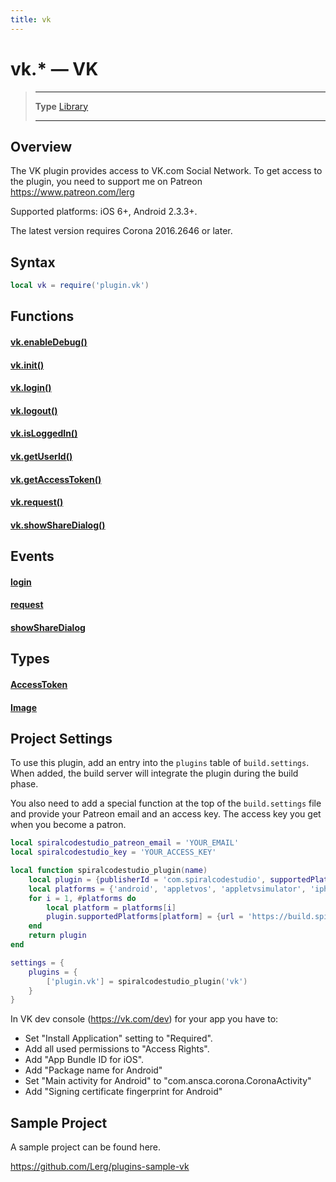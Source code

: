 ```yaml
---
title: vk
---
```

# vk.* &mdash; VK

> --------------------- ------------------------------------------------------------------------------------------
> __Type__              [Library](https://docs.coronalabs.com/api/type/library.html)
> --------------------- ------------------------------------------------------------------------------------------


## Overview

The VK plugin provides access to VK.com Social Network.
To get access to the plugin, you need to support me on Patreon https://www.patreon.com/lerg

Supported platforms: iOS 6+, Android 2.3.3+.

The latest version requires Corona 2016.2646 or later.

## Syntax
```lua
local vk = require('plugin.vk')  
```
## Functions

#### [vk.enableDebug()](/plugin/vk/enableDebug)

#### [vk.init()](/plugin/vk/init)

#### [vk.login()](/plugin/vk/login)

#### [vk.logout()](/plugin/vk/logout)

#### [vk.isLoggedIn()](/plugin/vk/isLoggedIn)

#### [vk.getUserId()](/plugin/vk/getUserId)

#### [vk.getAccessToken()](/plugin/vk/getAccessToken)

#### [vk.request()](/plugin/vk/request)

#### [vk.showShareDialog()](/plugin/vk/showShareDialog)

## Events

#### [login](/plugin/vk/event/login/)

#### [request](/plugin/vk/event/request/)

#### [showShareDialog](/plugin/vk/event/showShareDialog/)

## Types

#### [AccessToken](/plugin/vk/type/AccessToken/)

#### [Image](/plugin/vk/type/Image/)

## Project Settings

To use this plugin, add an entry into the `plugins` table of `build.settings`. When added, the build server will integrate the plugin during the build phase.

You also need to add a special function at the top of the `build.settings` file and provide your Patreon email and an access key. The access key you get when you become a patron.

```lua
local spiralcodestudio_patreon_email = 'YOUR_EMAIL'
local spiralcodestudio_key = 'YOUR_ACCESS_KEY'

local function spiralcodestudio_plugin(name)
	local plugin = {publisherId = 'com.spiralcodestudio', supportedPlatforms = {}}
	local platforms = {'android', 'appletvos', 'appletvsimulator', 'iphone', 'iphone-sim', 'mac-sim', 'win32-sim'}
	for i = 1, #platforms do
		local platform = platforms[i]
		plugin.supportedPlatforms[platform] = {url = 'https://build.spiralcodestudio.com/' .. spiralcodestudio_patreon_email .. '/' .. spiralcodestudio_key .. '/solar2d/' .. name .. '_' .. platform .. '.tgz'}
	end
	return plugin
end

settings = {
	plugins = {
		['plugin.vk'] = spiralcodestudio_plugin('vk')
	}
}
```

In VK dev console (https://vk.com/dev) for your app you have to:
- Set "Install Application" setting to "Required".
- Add all used permissions to "Access Rights".
- Add "App Bundle ID for iOS".
- Add "Package name for Android"
- Set "Main activity for Android" to "com.ansca.corona.CoronaActivity"
- Add "Signing certificate fingerprint for Android"

## Sample Project

A sample project can be found here.

https://github.com/Lerg/plugins-sample-vk
